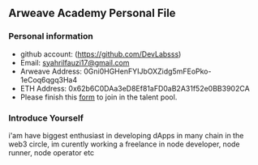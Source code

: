 ## Arweave Academy Personal File

### Personal information

- github account: (https://github.com/DevLabsss)
- Email: syahrilfauzi17@gmail.com
- Arweave Address: 0Gni0HGHenFYIJbOXZidg5mFEoPko-1eCoq6qgq3Ha4
- ETH Address: 0x62b6C0DAa3eD8Ef81aFD0aB2A31f52e0BB3902CA
- Please finish this [form](https://docs.google.com/forms/d/e/1FAIpQLSfWA5fIIcBgmRppm3jNz5vmf9Mai_QMVil-2pO4r7YKn_Zhtw/viewform?usp=sf_link) to join in the talent pool.

### Introduce Yourself
 i'am have biggest enthusiast in developing dApps in many chain in the web3 circle, im curently working a freelance in node developer, node runner, node operator etc